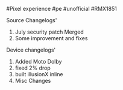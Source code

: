 #Pixel experience #pe #unofficial #RMX1851

Source Changelogs'
1. July security patch Merged
2. Some improvement and fixes


Device changelogs' 
1. Added Moto Dolby
2. fixed 2% drop
3. built illusionX inline
4. Misc Changes
